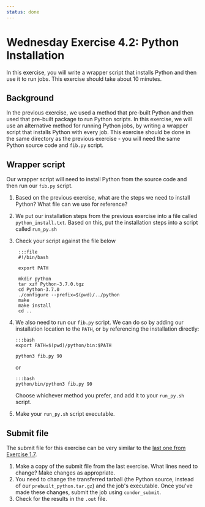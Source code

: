 ```yaml
---
status: done
---
```


<style type="text/css"> pre em { font-style: normal; background-color: yellow; } pre strong { font-style: normal; font-weight: bold; color: #008; } </style>

Wednesday Exercise 4.2: Python Installation
===========================================

In this exercise, you will write a wrapper script that installs Python and then use it to run jobs. This exercise should take about 10 minutes.

Background
----------

In the previous exercise, we used a method that pre-built Python and then used that pre-built package to run Python scripts. In this exercise, we will use an alternative method for running Python jobs, by writing a wrapper script that installs Python with every job. This exercise should be done in the same directory as the previous exercise - you will need the same Python source code and `fib.py` script.

Wrapper script
--------------

Our wrapper script will need to install Python from the source code and then run our `fib.py` script.

1.  Based on the previous exercise, what are the steps we need to install Python? What file can we use for reference?

1.  We put our installation steps from the previous exercise into a file called `python_install.txt`. Based on this, put the installation steps into a script called `run_py.sh` 

1. Check your script against the file below 

		:::file
		#!/bin/bash

		export PATH

		mkdir python
		tar xzf Python-3.7.0.tgz
		cd Python-3.7.0
		./configure --prefix=$(pwd)/../python
		make
		make install
		cd ..

1.  We also need to run our `fib.py` script. We can do so by adding our installation location to the `PATH`, or by referencing the installation directly: 

		:::bash
		export PATH=$(pwd)/python/bin:$PATH

		python3 fib.py 90

	or

		:::bash
		python/bin/python3 fib.py 90

	Choose whichever method you prefer, and add it to your `run_py.sh` script.

1.  Make your `run_py.sh` script executable.

Submit file
-----------

The submit file for this exercise can be very similar to the [last one from Exercise 1.7](/materials/day2/part4-ex2-python-built.md).

1.  Make a copy of the submit file from the last exercise. What lines need to change? Make changes as appropriate.
1.  You need to change the transferred tarball (the Python source, instead of our `prebuilt_python.tar.gz`) and the job's executable. Once you've made these changes, submit the job using `condor_submit`.
1.  Check for the results in the `.out` file.


